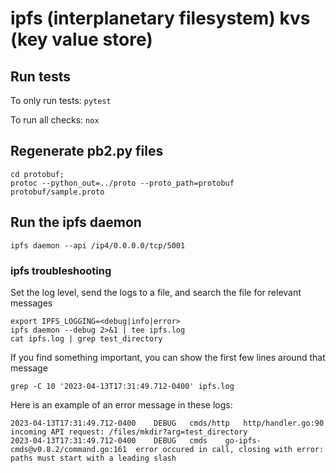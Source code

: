 # ipfs (interplanetary filesystem) kvs (key value store)

## Run tests
To only run tests: `pytest`  

To run all checks: `nox`

## Regenerate pb2.py files
```
cd protobuf;
protoc --python_out=../proto --proto_path=protobuf protobuf/sample.proto
```

## Run the ipfs daemon
```
ipfs daemon --api /ip4/0.0.0.0/tcp/5001
```

### ipfs troubleshooting

Set the log level, send the logs to a file, and search the file for relevant messages
```
export IPFS_LOGGING=<debug|info|error>
ipfs daemon --debug 2>&1 | tee ipfs.log
cat ipfs.log | grep test_directory
```

If you find something important, you can show the first few lines around that message
```
grep -C 10 '2023-04-13T17:31:49.712-0400' ipfs.log
```

Here is an example of an error message in these logs:
```
2023-04-13T17:31:49.712-0400	DEBUG	cmds/http	http/handler.go:90	incoming API request: /files/mkdir?arg=test_directory
2023-04-13T17:31:49.712-0400	DEBUG	cmds	go-ipfs-cmds@v0.8.2/command.go:161	error occured in call, closing with error: paths must start with a leading slash
```
